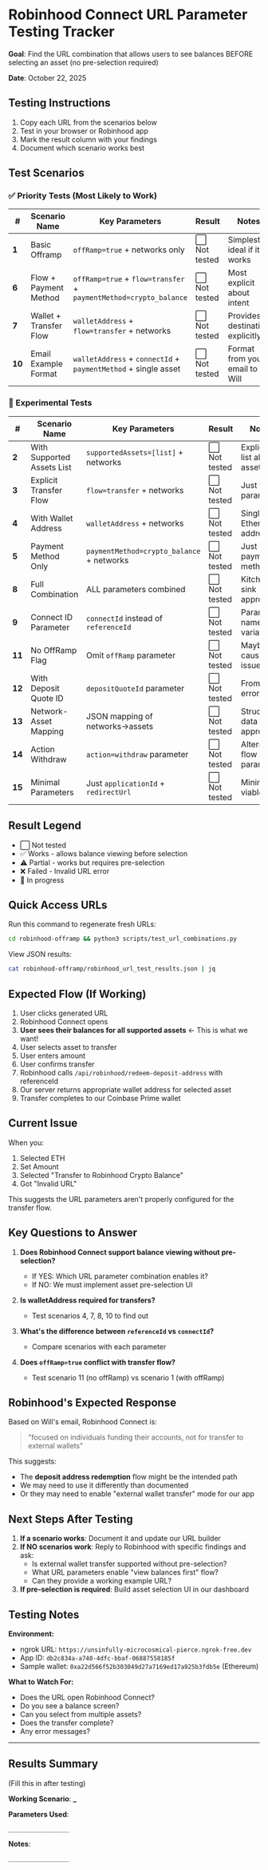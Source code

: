 # Robinhood Connect URL Parameter Testing Tracker

**Goal**: Find the URL combination that allows users to see balances BEFORE selecting an asset (no pre-selection required)

**Date**: October 22, 2025

## Testing Instructions

1. Copy each URL from the scenarios below
2. Test in your browser or Robinhood app
3. Mark the result column with your findings
4. Document which scenario works best

## Test Scenarios

### ✅ Priority Tests (Most Likely to Work)

| #      | Scenario Name          | Key Parameters                                                    | Result        | Notes                           |
| ------ | ---------------------- | ----------------------------------------------------------------- | ------------- | ------------------------------- |
| **1**  | Basic Offramp          | `offRamp=true` + networks only                                    | ⬜ Not tested | Simplest - ideal if it works    |
| **6**  | Flow + Payment Method  | `offRamp=true` + `flow=transfer` + `paymentMethod=crypto_balance` | ⬜ Not tested | Most explicit about intent      |
| **7**  | Wallet + Transfer Flow | `walletAddress` + `flow=transfer` + networks                      | ⬜ Not tested | Provides destination explicitly |
| **10** | Email Example Format   | `walletAddress` + `connectId` + `paymentMethod` + single asset    | ⬜ Not tested | Format from your email to Will  |

### 🔬 Experimental Tests

| #      | Scenario Name              | Key Parameters                            | Result        | Notes                      |
| ------ | -------------------------- | ----------------------------------------- | ------------- | -------------------------- |
| **2**  | With Supported Assets List | `supportedAssets=[list]` + networks       | ⬜ Not tested | Explicitly list all assets |
| **3**  | Explicit Transfer Flow     | `flow=transfer` + networks                | ⬜ Not tested | Just flow parameter        |
| **4**  | With Wallet Address        | `walletAddress` + networks                | ⬜ Not tested | Single Ethereum address    |
| **5**  | Payment Method Only        | `paymentMethod=crypto_balance` + networks | ⬜ Not tested | Just payment method        |
| **8**  | Full Combination           | ALL parameters combined                   | ⬜ Not tested | Kitchen sink approach      |
| **9**  | Connect ID Parameter       | `connectId` instead of `referenceId`      | ⬜ Not tested | Parameter name variation   |
| **11** | No OffRamp Flag            | Omit `offRamp` parameter                  | ⬜ Not tested | Maybe it's causing issues? |
| **12** | With Deposit Quote ID      | `depositQuoteId` parameter                | ⬜ Not tested | From your error URL        |
| **13** | Network-Asset Mapping      | JSON mapping of networks→assets           | ⬜ Not tested | Structured data approach   |
| **14** | Action Withdraw            | `action=withdraw` parameter               | ⬜ Not tested | Alternative flow parameter |
| **15** | Minimal Parameters         | Just `applicationId` + `redirectUrl`      | ⬜ Not tested | Minimal viable URL         |

## Result Legend

- ⬜ Not tested
- ✅ Works - allows balance viewing before selection
- ⚠️ Partial - works but requires pre-selection
- ❌ Failed - Invalid URL error
- 🔄 In progress

## Quick Access URLs

Run this command to regenerate fresh URLs:

```bash
cd robinhood-offramp && python3 scripts/test_url_combinations.py
```

View JSON results:

```bash
cat robinhood-offramp/robinhood_url_test_results.json | jq
```

## Expected Flow (If Working)

1. User clicks generated URL
2. Robinhood Connect opens
3. **User sees their balances for all supported assets** ← This is what we want!
4. User selects asset to transfer
5. User enters amount
6. User confirms transfer
7. Robinhood calls `/api/robinhood/redeem-deposit-address` with referenceId
8. Our server returns appropriate wallet address for selected asset
9. Transfer completes to our Coinbase Prime wallet

## Current Issue

When you:

1. Selected ETH
2. Set Amount
3. Selected "Transfer to Robinhood Crypto Balance"
4. Got "Invalid URL"

This suggests the URL parameters aren't properly configured for the transfer flow.

## Key Questions to Answer

1. **Does Robinhood Connect support balance viewing without pre-selection?**

   - If YES: Which URL parameter combination enables it?
   - If NO: We must implement asset pre-selection UI

2. **Is walletAddress required for transfers?**

   - Test scenarios 4, 7, 8, 10 to find out

3. **What's the difference between `referenceId` vs `connectId`?**

   - Compare scenarios with each parameter

4. **Does `offRamp=true` conflict with transfer flow?**
   - Test scenario 11 (no offRamp) vs scenario 1 (with offRamp)

## Robinhood's Expected Response

Based on Will's email, Robinhood Connect is:

> "focused on individuals funding their accounts, not for transfer to external wallets"

This suggests:

- The **deposit address redemption** flow might be the intended path
- We may need to use it differently than documented
- Or they may need to enable "external wallet transfer" mode for our app

## Next Steps After Testing

1. **If a scenario works**: Document it and update our URL builder
2. **If NO scenarios work**: Reply to Robinhood with specific findings and ask:
   - Is external wallet transfer supported without pre-selection?
   - What URL parameters enable "view balances first" flow?
   - Can they provide a working example URL?
3. **If pre-selection is required**: Build asset selection UI in our dashboard

## Testing Notes

**Environment:**

- ngrok URL: `https://unsinfully-microcosmical-pierce.ngrok-free.dev`
- App ID: `db2c834a-a740-4dfc-bbaf-06887558185f`
- Sample wallet: `0xa22d566f52b303049d27a7169ed17a925b3fdb5e` (Ethereum)

**What to Watch For:**

- Does the URL open Robinhood Connect?
- Do you see a balance screen?
- Can you select from multiple assets?
- Does the transfer complete?
- Any error messages?

---

## Results Summary

(Fill this in after testing)

**Working Scenario**: ********\_********

**Parameters Used**:

```
_________________
```

**Notes**:

```
_________________
```
